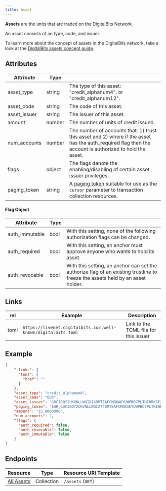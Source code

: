 ```yaml
---
title: Asset
---
```


**Assets** are the units that are traded on the DigitalBits Network.

An asset consists of an type, code, and issuer.

To learn more about the concept of assets in the DigitalBits network, take a look at the [DigitalBits assets concept guide](https://github.com/xdbfoundation/docs/blob/master/guides/concepts/assets.md).

## Attributes

|    Attribute     |  Type  |                                                                                                                                |
| ---------------- | ------ | ------------------------------------------------------------------------------------------------------------------------------ |
| asset_type               | string | The type of this asset: "credit_alphanum4", or "credit_alphanum12". |
| asset_code               | string | The code of this asset.   |
| asset_issuer             | string | The issuer of this asset. |
| amount                   | number | The number of units of credit issued. |
| num_accounts             | number | The number of accounts that: 1) trust this asset and 2) where if the asset has the auth_required flag then the account is authorized to hold the asset. |
| flags                    | object | The flags denote the enabling/disabling of certain asset issuer privileges. |
| paging_token             | string | A [paging token](https://github.com/xdbfoundation/go/tree/master/services/frontier/internal/docs/reference/resources/page.md) suitable for use as the `cursor` parameter to transaction collection resources.                   |

#### Flag Object
|    Attribute     |  Type  |                                                                                                                                |
| ---------------- | ------ | ------------------------------------------------------------------------------------------------------------------------------ |
| auth_immutable             | bool | With this setting, none of the following authorization flags can be changed. |
| auth_required              | bool | With this setting, an anchor must approve anyone who wants to hold its asset.  |
| auth_revocable             | bool | With this setting, an anchor can set the authorize flag of an existing trustline to freeze the assets held by an asset holder.  |

## Links
| rel          | Example                                                                                           | Description                                                
|--------------|---------------------------------------------------------------------------------------------------|------------------------------------------------------------
| toml  | `https://livenet.digitalbits.io/.well-known/digitalbits.toml`| Link to the TOML file for this issuer |

## Example

```json
{
    "_links": {
      "toml": {
        "href": ""
      }
    },
    "asset_type": "credit_alphanum4",
    "asset_code": "EUR",
    "asset_issuer": "GDCIQQY2UKVNLLWGIX74DMTEAFCMQKAKYUWPBO7PLTHIHRKSFZN7V2FC",
    "paging_token": "EUR_GDCIQQY2UKVNLLWGIX74DMTEAFCMQKAKYUWPBO7PLTHIHRKSFZN7V2FC_credit_alphanum4",
    "amount": "15.0000000",
    "num_accounts": 2,
    "flags": {
      "auth_required": false,
      "auth_revocable": false,
      "auth_immutable": false
    }
}
```

## Endpoints

|  Resource                                |    Type    |    Resource URI Template     |
| ---------------------------------------- | ---------- | ---------------------------- |
| [All Assets](https://github.com/xdbfoundation/go/tree/master/services/frontier/internal/docs/reference/endpoints/assets-all.md) | Collection | `/assets` (`GET`)            |
